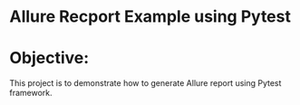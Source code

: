 # Allure Recport Example using Pytest

# Objective:
This project is to demonstrate how to generate Allure report using Pytest framework.
